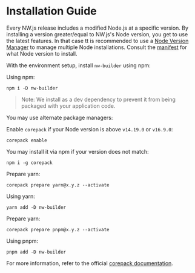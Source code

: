 # Installation Guide

Every NW.js release includes a modified Node.js at a specific version. By installing a version greater/equal to NW.js's Node version, you get to use the latest features. In that case tt is recommended to use a [Node Version Manager](https://nodejs.org/en/download/package-manager) to manage multiple Node installations. Consult the [manifest](https://nwjs.io/versions) for what Node version to install.

With the environment setup, install `nw-builder` using npm:

Using npm:

```shell
npm i -D nw-builder
```

> Note: We install as a dev dependency to prevent it from being packaged with your application code.

You may use alternate package managers:

Enable `corepack` if your Node version is above `v14.19.0` or `v16.9.0`:

```shell
corepack enable
```

You may install it via npm if your version does not match:

```shell
npm i -g corepack
```

Prepare yarn:

```
corepack prepare yarn@x.y.z --activate
```

Using yarn:

```shell
yarn add -D nw-builder
```

Prepare yarn:

```
corepack prepare pnpm@x.y.z --activate
```

Using pnpm:

```shell
pnpm add -D nw-builder
```

For more information, refer to the official [corepack documentation](https://nodejs.org/api/corepack.html).
